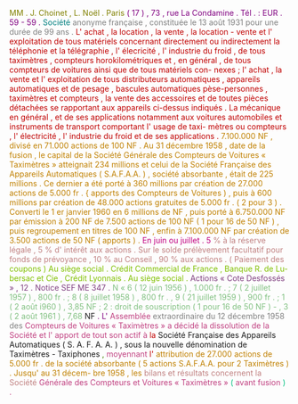 <span style="color:rgb(128,128,0)">MM</span> <span style="color:rgb(128,128,0)">.</span> <span style="color:rgb(128,128,0)">J.</span> <span style="color:rgb(128,128,0)">Choinet</span> <span style="color:rgb(128,128,0)">,</span> <span style="color:rgb(128,128,0)">L.</span> <span style="color:rgb(128,128,0)">Noël</span> <span style="color:rgb(128,128,0)">.</span> <span style="color:rgb(128,128,0)">Paris</span> <span style="color:rgb(128,0,128)">(</span> <span style="color:rgb(128,0,128)">17</span> <span style="color:rgb(128,0,128)">)</span> <span style="color:rgb(128,0,128)">,</span> <span style="color:rgb(128,0,128)">73</span> <span style="color:rgb(128,0,128)">,</span> <span style="color:rgb(128,0,128)">rue</span> <span style="color:rgb(128,0,128)">La</span> <span style="color:rgb(128,0,128)">Condamine</span> <span style="color:rgb(128,0,128)">.</span> <span style="color:rgb(128,0,128)">Tél</span> <span style="color:rgb(128,0,128)">.</span> <span style="color:rgb(128,0,128)">:</span> <span style="color:rgb(128,0,128)">EUR</span> <span style="color:rgb(128,0,128)">.</span> <span style="color:rgb(128,0,128)">59</span> <span style="color:rgb(128,0,128)">-</span> <span style="color:rgb(128,0,128)">59</span> <span style="color:rgb(128,0,128)">.</span> <span style="color:rgb(0,128,128)">Société</span> <span style="color:rgb(128,128,128)">anonyme</span> <span style="color:rgb(128,128,128)">française</span> <span style="color:rgb(128,128,128)">,</span> <span style="color:rgb(128,128,128)">constituée</span> <span style="color:rgb(128,128,128)">le</span> <span style="color:rgb(128,128,128)">13</span> <span style="color:rgb(128,128,128)">août</span> <span style="color:rgb(128,128,128)">1931</span> <span style="color:rgb(128,128,128)">pour</span> <span style="color:rgb(128,128,128)">une</span> <span style="color:rgb(128,128,128)">durée</span> <span style="color:rgb(128,128,128)">de</span> <span style="color:rgb(128,128,128)">99</span> <span style="color:rgb(128,128,128)">ans</span> <span style="color:rgb(128,128,128)">.</span> <span style="color:rgb(192,0,0)">L'</span> <span style="color:rgb(192,0,0)">achat</span> <span style="color:rgb(192,0,0)">,</span> <span style="color:rgb(192,0,0)">la</span> <span style="color:rgb(192,0,0)">location</span> <span style="color:rgb(192,0,0)">,</span> <span style="color:rgb(192,0,0)">la</span> <span style="color:rgb(192,0,0)">vente</span> <span style="color:rgb(192,0,0)">,</span> <span style="color:rgb(192,0,0)">la</span> <span style="color:rgb(192,0,0)">location</span> <span style="color:rgb(192,0,0)">-</span> <span style="color:rgb(192,0,0)">vente</span> <span style="color:rgb(192,0,0)">et</span> <span style="color:rgb(192,0,0)">l'</span> <span style="color:rgb(192,0,0)">exploitation</span> <span style="color:rgb(192,0,0)">de</span> <span style="color:rgb(192,0,0)">tous</span> <span style="color:rgb(192,0,0)">matériels</span> <span style="color:rgb(192,0,0)">concernant</span> <span style="color:rgb(192,0,0)">directement</span> <span style="color:rgb(192,0,0)">ou</span> <span style="color:rgb(192,0,0)">indirectement</span> <span style="color:rgb(192,0,0)">la</span> <span style="color:rgb(192,0,0)">téléphonie</span> <span style="color:rgb(192,0,0)">et</span> <span style="color:rgb(192,0,0)">la</span> <span style="color:rgb(192,0,0)">télégraphie</span> <span style="color:rgb(192,0,0)">,</span> <span style="color:rgb(192,0,0)">l'</span> <span style="color:rgb(192,0,0)">élecricité</span> <span style="color:rgb(192,0,0)">,</span> <span style="color:rgb(192,0,0)">l'</span> <span style="color:rgb(192,0,0)">industrie</span> <span style="color:rgb(192,0,0)">du</span> <span style="color:rgb(192,0,0)">froid</span> <span style="color:rgb(192,0,0)">,</span> <span style="color:rgb(192,0,0)">de</span> <span style="color:rgb(192,0,0)">tous</span> <span style="color:rgb(192,0,0)">taximètres</span> <span style="color:rgb(192,0,0)">,</span> <span style="color:rgb(192,0,0)">compteurs</span> <span style="color:rgb(192,0,0)">horokilométriques</span> <span style="color:rgb(192,0,0)">et</span> <span style="color:rgb(192,0,0)">,</span> <span style="color:rgb(192,0,0)">en</span> <span style="color:rgb(192,0,0)">général</span> <span style="color:rgb(192,0,0)">,</span> <span style="color:rgb(192,0,0)">de</span> <span style="color:rgb(192,0,0)">tous</span> <span style="color:rgb(192,0,0)">compteurs</span> <span style="color:rgb(192,0,0)">de</span> <span style="color:rgb(192,0,0)">voitures</span> <span style="color:rgb(192,0,0)">ainsi</span> <span style="color:rgb(192,0,0)">que</span> <span style="color:rgb(192,0,0)">de</span> <span style="color:rgb(192,0,0)">tous</span> <span style="color:rgb(192,0,0)">matériels</span> <span style="color:rgb(192,0,0)">con-</span> <span style="color:rgb(192,0,0)">nexes</span> <span style="color:rgb(192,0,0)">;</span> <span style="color:rgb(192,0,0)">l'</span> <span style="color:rgb(192,0,0)">achat</span> <span style="color:rgb(192,0,0)">,</span> <span style="color:rgb(192,0,0)">la</span> <span style="color:rgb(192,0,0)">vente</span> <span style="color:rgb(192,0,0)">et</span> <span style="color:rgb(192,0,0)">l'</span> <span style="color:rgb(192,0,0)">exploitation</span> <span style="color:rgb(192,0,0)">de</span> <span style="color:rgb(192,0,0)">tous</span> <span style="color:rgb(192,0,0)">distributeurs</span> <span style="color:rgb(192,0,0)">automatiques</span> <span style="color:rgb(192,0,0)">,</span> <span style="color:rgb(192,0,0)">appareils</span> <span style="color:rgb(192,0,0)">automatiques</span> <span style="color:rgb(192,0,0)">et</span> <span style="color:rgb(192,0,0)">de</span> <span style="color:rgb(192,0,0)">pesage</span> <span style="color:rgb(192,0,0)">,</span> <span style="color:rgb(192,0,0)">bascules</span> <span style="color:rgb(192,0,0)">automatiques</span> <span style="color:rgb(192,0,0)">pèse-personnes</span> <span style="color:rgb(192,0,0)">,</span> <span style="color:rgb(192,0,0)">taximètres</span> <span style="color:rgb(192,0,0)">et</span> <span style="color:rgb(192,0,0)">compteurs</span> <span style="color:rgb(192,0,0)">,</span> <span style="color:rgb(192,0,0)">la</span> <span style="color:rgb(192,0,0)">vente</span> <span style="color:rgb(192,0,0)">des</span> <span style="color:rgb(192,0,0)">accessoires</span> <span style="color:rgb(192,0,0)">et</span> <span style="color:rgb(192,0,0)">de</span> <span style="color:rgb(192,0,0)">toutes</span> <span style="color:rgb(192,0,0)">pièces</span> <span style="color:rgb(192,0,0)">détachées</span> <span style="color:rgb(192,0,0)">se</span> <span style="color:rgb(192,0,0)">rapportant</span> <span style="color:rgb(192,0,0)">aux</span> <span style="color:rgb(192,0,0)">appareils</span> <span style="color:rgb(192,0,0)">ci-dessus</span> <span style="color:rgb(192,0,0)">indiqués</span> <span style="color:rgb(192,0,0)">.</span> <span style="color:rgb(192,0,0)">La</span> <span style="color:rgb(192,0,0)">mécanique</span> <span style="color:rgb(192,0,0)">en</span> <span style="color:rgb(192,0,0)">général</span> <span style="color:rgb(192,0,0)">,</span> <span style="color:rgb(192,0,0)">et</span> <span style="color:rgb(192,0,0)">de</span> <span style="color:rgb(192,0,0)">ses</span> <span style="color:rgb(192,0,0)">applications</span> <span style="color:rgb(192,0,0)">notamment</span> <span style="color:rgb(192,0,0)">aux</span> <span style="color:rgb(192,0,0)">voitures</span> <span style="color:rgb(192,0,0)">automobiles</span> <span style="color:rgb(192,0,0)">et</span> <span style="color:rgb(192,0,0)">instruments</span> <span style="color:rgb(192,0,0)">de</span> <span style="color:rgb(192,0,0)">transport</span> <span style="color:rgb(192,0,0)">comportant</span> <span style="color:rgb(192,0,0)">l'</span> <span style="color:rgb(192,0,0)">usage</span> <span style="color:rgb(192,0,0)">de</span> <span style="color:rgb(192,0,0)">taxi-</span> <span style="color:rgb(192,0,0)">mètres</span> <span style="color:rgb(192,0,0)">ou</span> <span style="color:rgb(192,0,0)">compteurs</span> <span style="color:rgb(192,0,0)">,</span> <span style="color:rgb(192,0,0)">l'</span> <span style="color:rgb(192,0,0)">électricité</span> <span style="color:rgb(192,0,0)">,</span> <span style="color:rgb(192,0,0)">l'</span> <span style="color:rgb(192,0,0)">industrie</span> <span style="color:rgb(192,0,0)">du</span> <span style="color:rgb(192,0,0)">froid</span> <span style="color:rgb(192,0,0)">et</span> <span style="color:rgb(192,0,0)">de</span> <span style="color:rgb(192,0,0)">ses</span> <span style="color:rgb(192,0,0)">applications</span> <span style="color:rgb(192,0,0)">.</span> <span style="color:rgb(192,128,0)">7.100.000</span> <span style="color:rgb(192,128,0)">NF</span> <span style="color:rgb(192,128,0)">,</span> <span style="color:rgb(192,128,0)">divisé</span> <span style="color:rgb(192,128,0)">en</span> <span style="color:rgb(192,128,0)">71.000</span> <span style="color:rgb(192,128,0)">actions</span> <span style="color:rgb(192,128,0)">de</span> <span style="color:rgb(192,128,0)">100</span> <span style="color:rgb(192,128,0)">NF</span> <span style="color:rgb(192,128,0)">.</span> <span style="color:rgb(192,128,0)">Au</span> <span style="color:rgb(192,128,0)">31</span> <span style="color:rgb(192,128,0)">décembre</span> <span style="color:rgb(192,128,0)">1958</span> <span style="color:rgb(192,128,0)">,</span> <span style="color:rgb(192,128,0)">date</span> <span style="color:rgb(192,128,0)">de</span> <span style="color:rgb(192,128,0)">la</span> <span style="color:rgb(192,128,0)">fusion</span> <span style="color:rgb(192,128,0)">,</span> <span style="color:rgb(192,128,0)">le</span> <span style="color:rgb(192,128,0)">capital</span> <span style="color:rgb(192,128,0)">de</span> <span style="color:rgb(192,128,0)">la</span> <span style="color:rgb(192,128,0)">Société</span> <span style="color:rgb(192,128,0)">Générale</span> <span style="color:rgb(192,128,0)">des</span> <span style="color:rgb(192,128,0)">Compteurs</span> <span style="color:rgb(192,128,0)">de</span> <span style="color:rgb(192,128,0)">Voitures</span> <span style="color:rgb(192,128,0)">«</span> <span style="color:rgb(192,128,0)">Taximètres</span> <span style="color:rgb(192,128,0)">»</span> <span style="color:rgb(192,128,0)">atteignait</span> <span style="color:rgb(192,128,0)">234</span> <span style="color:rgb(192,128,0)">millions</span> <span style="color:rgb(192,128,0)">et</span> <span style="color:rgb(192,128,0)">celui</span> <span style="color:rgb(192,128,0)">de</span> <span style="color:rgb(192,128,0)">la</span> <span style="color:rgb(192,128,0)">Société</span> <span style="color:rgb(192,128,0)">Française</span> <span style="color:rgb(192,128,0)">des</span> <span style="color:rgb(192,128,0)">Appareils</span> <span style="color:rgb(192,128,0)">Automatiques</span> <span style="color:rgb(192,128,0)">(</span> <span style="color:rgb(192,128,0)">S.A.F.A.A.</span> <span style="color:rgb(192,128,0)">)</span> <span style="color:rgb(192,128,0)">,</span> <span style="color:rgb(192,128,0)">société</span> <span style="color:rgb(192,128,0)">absorbante</span> <span style="color:rgb(192,128,0)">,</span> <span style="color:rgb(192,128,0)">était</span> <span style="color:rgb(192,128,0)">de</span> <span style="color:rgb(192,128,0)">225</span> <span style="color:rgb(192,128,0)">millions</span> <span style="color:rgb(192,128,0)">.</span> <span style="color:rgb(192,128,0)">Ce</span> <span style="color:rgb(192,128,0)">dernier</span> <span style="color:rgb(192,128,0)">a</span> <span style="color:rgb(192,128,0)">été</span> <span style="color:rgb(192,128,0)">porté</span> <span style="color:rgb(192,128,0)">à</span> <span style="color:rgb(192,128,0)">360</span> <span style="color:rgb(192,128,0)">millions</span> <span style="color:rgb(192,128,0)">par</span> <span style="color:rgb(192,128,0)">création</span> <span style="color:rgb(192,128,0)">de</span> <span style="color:rgb(192,128,0)">27.000</span> <span style="color:rgb(192,128,0)">actions</span> <span style="color:rgb(192,128,0)">de</span> <span style="color:rgb(192,128,0)">5.000</span> <span style="color:rgb(192,128,0)">fr</span> <span style="color:rgb(192,128,0)">.</span> <span style="color:rgb(192,128,0)">{</span> <span style="color:rgb(192,128,0)">apports</span> <span style="color:rgb(192,128,0)">des</span> <span style="color:rgb(192,128,0)">Compteurs</span> <span style="color:rgb(192,128,0)">de</span> <span style="color:rgb(192,128,0)">Voitures</span> <span style="color:rgb(192,128,0)">)</span> <span style="color:rgb(192,128,0)">,</span> <span style="color:rgb(192,128,0)">puis</span> <span style="color:rgb(192,128,0)">à</span> <span style="color:rgb(192,128,0)">600</span> <span style="color:rgb(192,128,0)">millions</span> <span style="color:rgb(192,128,0)">par</span> <span style="color:rgb(192,128,0)">création</span> <span style="color:rgb(192,128,0)">de</span> <span style="color:rgb(192,128,0)">48.000</span> <span style="color:rgb(192,128,0)">actions</span> <span style="color:rgb(192,128,0)">gratuites</span> <span style="color:rgb(192,128,0)">de</span> <span style="color:rgb(192,128,0)">5.000</span> <span style="color:rgb(192,128,0)">fr</span> <span style="color:rgb(192,128,0)">.</span> <span style="color:rgb(192,128,0)">(</span> <span style="color:rgb(192,128,0)">2</span> <span style="color:rgb(192,128,0)">pour</span> <span style="color:rgb(192,128,0)">3</span> <span style="color:rgb(192,128,0)">)</span> <span style="color:rgb(192,128,0)">.</span> <span style="color:rgb(192,128,0)">Converti</span> <span style="color:rgb(192,128,0)">le</span> <span style="color:rgb(192,128,0)">1</span> <span style="color:rgb(192,128,0)">er</span> <span style="color:rgb(192,128,0)">janvier</span> <span style="color:rgb(192,128,0)">1960</span> <span style="color:rgb(192,128,0)">en</span> <span style="color:rgb(192,128,0)">6</span> <span style="color:rgb(192,128,0)">millions</span> <span style="color:rgb(192,128,0)">de</span> <span style="color:rgb(192,128,0)">NF</span> <span style="color:rgb(192,128,0)">,</span> <span style="color:rgb(192,128,0)">puis</span> <span style="color:rgb(192,128,0)">porté</span> <span style="color:rgb(192,128,0)">à</span> <span style="color:rgb(192,128,0)">6.750.000</span> <span style="color:rgb(192,128,0)">NF</span> <span style="color:rgb(192,128,0)">par</span> <span style="color:rgb(192,128,0)">émission</span> <span style="color:rgb(192,128,0)">à</span> <span style="color:rgb(192,128,0)">200</span> <span style="color:rgb(192,128,0)">NF</span> <span style="color:rgb(192,128,0)">de</span> <span style="color:rgb(192,128,0)">7.500</span> <span style="color:rgb(192,128,0)">actions</span> <span style="color:rgb(192,128,0)">de</span> <span style="color:rgb(192,128,0)">100</span> <span style="color:rgb(192,128,0)">NF</span> <span style="color:rgb(192,128,0)">(</span> <span style="color:rgb(192,128,0)">1</span> <span style="color:rgb(192,128,0)">pour</span> <span style="color:rgb(192,128,0)">16</span> <span style="color:rgb(192,128,0)">de</span> <span style="color:rgb(192,128,0)">50</span> <span style="color:rgb(192,128,0)">NF</span> <span style="color:rgb(192,128,0)">)</span> <span style="color:rgb(192,128,0)">,</span> <span style="color:rgb(192,128,0)">puis</span> <span style="color:rgb(192,128,0)">regroupement</span> <span style="color:rgb(192,128,0)">en</span> <span style="color:rgb(192,128,0)">titres</span> <span style="color:rgb(192,128,0)">de</span> <span style="color:rgb(192,128,0)">100</span> <span style="color:rgb(192,128,0)">NF</span> <span style="color:rgb(192,128,0)">,</span> <span style="color:rgb(192,128,0)">enfin</span> <span style="color:rgb(192,128,0)">à</span> <span style="color:rgb(192,128,0)">7.100.000</span> <span style="color:rgb(192,128,0)">NF</span> <span style="color:rgb(192,128,0)">par</span> <span style="color:rgb(192,128,0)">création</span> <span style="color:rgb(192,128,0)">de</span> <span style="color:rgb(192,128,0)">3.500</span> <span style="color:rgb(192,128,0)">actions</span> <span style="color:rgb(192,128,0)">de</span> <span style="color:rgb(192,128,0)">50</span> <span style="color:rgb(192,128,0)">NF</span> <span style="color:rgb(192,128,0)">(</span> <span style="color:rgb(192,128,0)">apports</span> <span style="color:rgb(192,128,0)">)</span> <span style="color:rgb(192,128,0)">.</span> <span style="color:rgb(192,0,128)">En</span> <span style="color:rgb(192,0,128)">juin</span> <span style="color:rgb(192,0,128)">ou</span> <span style="color:rgb(192,0,128)">juillet</span> <span style="color:rgb(192,0,128)">.</span> <span style="color:rgb(192,0,128)">5</span> <span style="color:rgb(192,128,128)">%</span> <span style="color:rgb(192,128,128)">à</span> <span style="color:rgb(192,128,128)">la</span> <span style="color:rgb(192,128,128)">réserve</span> <span style="color:rgb(192,128,128)">légale</span> <span style="color:rgb(192,128,128)">,</span> <span style="color:rgb(192,128,128)">5</span> <span style="color:rgb(192,128,128)">%</span> <span style="color:rgb(192,128,128)">d'</span> <span style="color:rgb(192,128,128)">intérêt</span> <span style="color:rgb(192,128,128)">aux</span> <span style="color:rgb(192,128,128)">actions</span> <span style="color:rgb(192,128,128)">.</span> <span style="color:rgb(192,128,128)">Sur</span> <span style="color:rgb(192,128,128)">le</span> <span style="color:rgb(192,128,128)">solde</span> <span style="color:rgb(192,128,128)">prélèvement</span> <span style="color:rgb(192,128,128)">facultatif</span> <span style="color:rgb(192,128,128)">pour</span> <span style="color:rgb(192,128,128)">fonds</span> <span style="color:rgb(192,128,128)">de</span> <span style="color:rgb(192,128,128)">prévoyance</span> <span style="color:rgb(192,128,128)">,</span> <span style="color:rgb(192,128,128)">10</span> <span style="color:rgb(192,128,128)">%</span> <span style="color:rgb(192,128,128)">au</span> <span style="color:rgb(192,128,128)">Conseil</span> <span style="color:rgb(192,128,128)">,</span> <span style="color:rgb(192,128,128)">90</span> <span style="color:rgb(192,128,128)">%</span> <span style="color:rgb(192,128,128)">aux</span> <span style="color:rgb(192,128,128)">actions</span> <span style="color:rgb(192,128,128)">.</span> <span style="color:rgb(192,128,128)">(</span> <span style="color:rgb(192,128,128)">Paiement</span> <span style="color:rgb(192,128,128)">des</span> <span style="color:rgb(128,192,0)">coupons</span> <span style="color:rgb(128,192,0)">)</span> <span style="color:rgb(128,192,0)">Au</span> <span style="color:rgb(128,192,0)">siège</span> <span style="color:rgb(128,192,0)">social</span> <span style="color:rgb(128,192,0)">.</span> <span style="color:rgb(128,192,0)">Crédit</span> <span style="color:rgb(128,192,0)">Commercial</span> <span style="color:rgb(128,192,0)">de</span> <span style="color:rgb(128,192,0)">France</span> <span style="color:rgb(128,192,0)">,</span> <span style="color:rgb(128,192,0)">Banque</span> <span style="color:rgb(128,192,0)">R.</span> <span style="color:rgb(128,192,0)">de</span> <span style="color:rgb(128,192,0)">Lu-</span> <span style="color:rgb(128,192,0)">bersac</span> <span style="color:rgb(128,192,0)">et</span> <span style="color:rgb(128,192,0)">Cie</span> <span style="color:rgb(128,192,0)">,</span> <span style="color:rgb(128,192,0)">Crédit</span> <span style="color:rgb(128,192,0)">Lyonnais</span> <span style="color:rgb(128,192,0)">.</span> <span style="color:rgb(128,192,0)">Au</span> <span style="color:rgb(128,192,0)">siège</span> <span style="color:rgb(128,192,0)">social</span> <span style="color:rgb(128,192,0)">.</span> <span style="color:rgb(128,64,128)">Actions</span> <span style="color:rgb(128,64,128)">«</span> <span style="color:rgb(128,64,128)">Cote</span> <span style="color:rgb(128,64,128)">Desfossés</span> <span style="color:rgb(128,64,128)">»</span> <span style="color:rgb(128,64,128)">,</span> <span style="color:rgb(128,64,128)">12</span> <span style="color:rgb(128,64,128)">.</span> <span style="color:rgb(128,64,128)">Notice</span> <span style="color:rgb(128,64,128)">SEF</span> <span style="color:rgb(128,64,128)">ME</span> <span style="color:rgb(128,64,128)">347</span> <span style="color:rgb(128,64,128)">.</span> <span style="color:rgb(128,192,128)">N</span> <span style="color:rgb(128,192,128)">«</span> <span style="color:rgb(128,192,128)">6</span> <span style="color:rgb(128,192,128)">(</span> <span style="color:rgb(128,192,128)">12</span> <span style="color:rgb(128,192,128)">juin</span> <span style="color:rgb(128,192,128)">1956</span> <span style="color:rgb(128,192,128)">)</span> <span style="color:rgb(128,192,128)">,</span> <span style="color:rgb(128,192,128)">1.000</span> <span style="color:rgb(128,192,128)">fr</span> <span style="color:rgb(128,192,128)">.</span> <span style="color:rgb(128,192,128)">;</span> <span style="color:rgb(128,192,128)">7</span> <span style="color:rgb(128,192,128)">(</span> <span style="color:rgb(128,192,128)">2</span> <span style="color:rgb(128,192,128)">juillet</span> <span style="color:rgb(128,192,128)">1957</span> <span style="color:rgb(128,192,128)">)</span> <span style="color:rgb(128,192,128)">,</span> <span style="color:rgb(128,192,128)">800</span> <span style="color:rgb(128,192,128)">fr</span> <span style="color:rgb(128,192,128)">.</span> <span style="color:rgb(128,192,128)">;</span> <span style="color:rgb(128,192,128)">8</span> <span style="color:rgb(128,192,128)">(</span> <span style="color:rgb(128,192,128)">8</span> <span style="color:rgb(128,192,128)">juillet</span> <span style="color:rgb(128,192,128)">1958</span> <span style="color:rgb(128,192,128)">)</span> <span style="color:rgb(128,192,128)">,</span> <span style="color:rgb(128,192,128)">800</span> <span style="color:rgb(128,192,128)">fr</span> <span style="color:rgb(128,192,128)">.</span> <span style="color:rgb(128,192,128)">,</span> <span style="color:rgb(128,192,128)">9</span> <span style="color:rgb(128,192,128)">(</span> <span style="color:rgb(128,192,128)">21</span> <span style="color:rgb(128,192,128)">juillet</span> <span style="color:rgb(128,192,128)">1959</span> <span style="color:rgb(128,192,128)">)</span> <span style="color:rgb(128,192,128)">,</span> <span style="color:rgb(128,192,128)">900</span> <span style="color:rgb(128,192,128)">fr</span> <span style="color:rgb(128,192,128)">.</span> <span style="color:rgb(128,192,128)">;</span> <span style="color:rgb(128,192,128)">1</span> <span style="color:rgb(128,192,128)">(</span> <span style="color:rgb(128,192,128)">2</span> <span style="color:rgb(128,192,128)">août</span> <span style="color:rgb(128,192,128)">i960</span> <span style="color:rgb(128,192,128)">)</span> <span style="color:rgb(128,192,128)">,</span> <span style="color:rgb(128,192,128)">3,85</span> <span style="color:rgb(128,192,128)">NF</span> <span style="color:rgb(128,192,128)">;</span> <span style="color:rgb(128,192,128)">2</span> <span style="color:rgb(128,192,128)">:</span> <span style="color:rgb(128,192,128)">droit</span> <span style="color:rgb(128,192,128)">de</span> <span style="color:rgb(128,192,128)">souscription</span> <span style="color:rgb(128,192,128)">(</span> <span style="color:rgb(128,192,128)">1</span> <span style="color:rgb(128,192,128)">pour</span> <span style="color:rgb(128,192,128)">16</span> <span style="color:rgb(128,192,128)">de</span> <span style="color:rgb(128,192,128)">50</span> <span style="color:rgb(128,192,128)">NF</span> <span style="color:rgb(128,192,128)">)</span> <span style="color:rgb(128,192,128)">-</span> <span style="color:rgb(128,192,128)">,</span> <span style="color:rgb(128,192,128)">3</span> <span style="color:rgb(128,192,128)">(</span> <span style="color:rgb(128,192,128)">2</span> <span style="color:rgb(128,192,128)">août</span> <span style="color:rgb(128,192,128)">1961</span> <span style="color:rgb(128,192,128)">)</span> <span style="color:rgb(128,192,128)">,</span> <span style="color:rgb(128,192,128)">7,68</span> NF <bilans> <span style="color:rgb(128,0,128)">.</span> <span style="color:rgb(128,0,128)">L'</span> <span style="color:rgb(192,64,128)">Assemblée</span> <span style="color:rgb(128,128,128)">extraordinaire</span> <span style="color:rgb(128,128,128)">du</span> <span style="color:rgb(128,128,128)">12</span> <span style="color:rgb(128,128,128)">décembre</span> <span style="color:rgb(128,128,128)">1958</span> <span style="color:rgb(128,128,128)">des</span> <span style="color:rgb(192,64,128)">Compteurs</span> <span style="color:rgb(192,64,128)">de</span> <span style="color:rgb(192,64,128)">Voitures</span> <span style="color:rgb(192,64,128)">«</span> <span style="color:rgb(192,64,128)">Taximètres</span> <span style="color:rgb(192,64,128)">»</span> <span style="color:rgb(192,64,128)">a</span> <span style="color:rgb(192,64,128)">décidé</span> <span style="color:rgb(192,64,128)">la</span> <span style="color:rgb(192,64,128)">dissolution</span> <span style="color:rgb(192,64,128)">de</span> <span style="color:rgb(192,64,128)">la</span> <span style="color:rgb(192,64,128)">Société</span> <span style="color:rgb(192,64,128)">et</span> <span style="color:rgb(192,64,128)">l'</span> <span style="color:rgb(192,64,128)">apport</span> <span style="color:rgb(192,64,128)">de</span> <span style="color:rgb(192,64,128)">tout</span> <span style="color:rgb(192,64,128)">son</span> <span style="color:rgb(192,64,128)">actif</span> <span style="color:rgb(192,64,128)">à</span> <span style="color:rgb(192,0,0)">la</span> Société <participation> Française <participation> des <participation> Appareils <participation> Automatiques <participation> ( <participation> S. <participation> A. <participation> F. <participation> A. <participation> A. <participation> ) <participation> , <participation> sous <participation> la <participation> nouvelle <participation> dénomination <participation> de <participation> Taximètres <participation> - <participation> Taxiphones <participation> <span style="color:rgb(64,128,0)">,</span> <span style="color:rgb(192,64,128)">moyennant</span> <span style="color:rgb(192,0,0)">l'</span> <span style="color:rgb(192,128,0)">attribution</span> <span style="color:rgb(192,128,0)">de</span> <span style="color:rgb(192,128,0)">27.000</span> <span style="color:rgb(192,128,0)">actions</span> <span style="color:rgb(192,128,0)">de</span> <span style="color:rgb(192,128,0)">5.000</span> <span style="color:rgb(192,128,0)">fr</span> <span style="color:rgb(192,128,0)">.</span> <span style="color:rgb(192,128,0)">de</span> <span style="color:rgb(192,128,0)">la</span> <span style="color:rgb(192,128,0)">société</span> <span style="color:rgb(192,128,0)">absorbante</span> <span style="color:rgb(192,128,0)">(</span> <span style="color:rgb(192,128,0)">5</span> <span style="color:rgb(192,128,0)">actions</span> <span style="color:rgb(192,128,0)">S.A.F.A.A.</span> <span style="color:rgb(192,128,0)">pour</span> <span style="color:rgb(192,128,0)">2</span> <span style="color:rgb(192,128,0)">Taximètres</span> <span style="color:rgb(192,128,0)">)</span> <span style="color:rgb(192,128,0)">.</span> <span style="color:rgb(192,128,0)">Jusqu'</span> <span style="color:rgb(192,128,0)">au</span> <span style="color:rgb(192,128,0)">31</span> <span style="color:rgb(192,128,0)">décem-</span> <span style="color:rgb(192,128,0)">bre</span> <span style="color:rgb(192,128,0)">1958</span> <span style="color:rgb(192,128,0)">,</span> <span style="color:rgb(192,128,0)">les</span> <span style="color:rgb(192,128,128)">bilans</span> <span style="color:rgb(192,128,128)">et</span> <span style="color:rgb(192,128,128)">résultats</span> <span style="color:rgb(192,128,128)">concernent</span> <span style="color:rgb(192,128,128)">la</span> <span style="color:rgb(192,128,128)">Société</span> <span style="color:rgb(192,64,128)">Générale</span> <span style="color:rgb(192,64,128)">des</span> <span style="color:rgb(192,64,128)">Compteurs</span> <span style="color:rgb(192,64,128)">et</span> <span style="color:rgb(192,64,128)">Voitures</span> <span style="color:rgb(192,64,128)">«</span> <span style="color:rgb(192,64,128)">Taximètres</span> <span style="color:rgb(192,64,128)">»</span> <span style="color:rgb(0,192,128)">(</span> <span style="color:rgb(192,64,128)">avant</span> <span style="color:rgb(192,64,128)">fusion</span> <span style="color:rgb(0,192,128)">)</span> <span style="color:rgb(192,64,128)">.</span> 